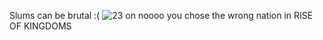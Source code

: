 Slums can be brutal :(
![23](https://github.com/Slum-Web/Slum-Web.github.io/assets/135080444/7a91dbce-f2b8-4b80-bc32-c30c39172f0b)
on noooo you chose the wrong nation in RISE OF KINGDOMS
